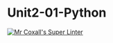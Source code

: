 # Unit2-01-Python
[![Mr Coxall's Super Linter](https://github.com/ICS3U-C-Programming-AlexanderM/Unit2-01-Python/workflows/Mr%20Coxall's%20Super%20Linter/badge.svg)](https://github.com/ICS3U-C-Programming-AlexanderM/Unit2-01-Python/actions/)
